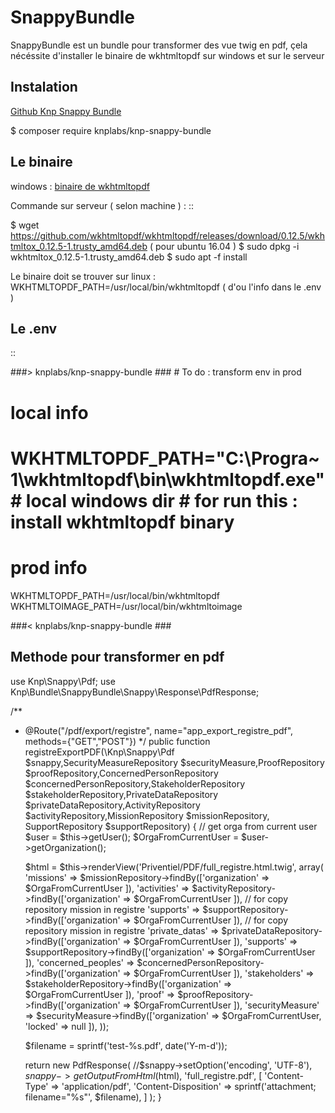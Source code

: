 SnappyBundle
===================

SnappyBundle est un bundle pour transformer des vue twig en pdf,
çela nécéssite d'installer le binaire de wkhtmltopdf sur windows et sur le serveur

Instalation
-------------------

[Github Knp Snappy Bundle](https://github.com/KnpLabs/KnpSnappyBundle)

  $ composer require knplabs/knp-snappy-bundle


Le binaire
-------------------

windows : [binaire de wkhtmltopdf](https://wkhtmltopdf.org/downloads.html)

Commande sur serveur ( selon machine ) :
::

  $ wget https://github.com/wkhtmltopdf/wkhtmltopdf/releases/download/0.12.5/wkhtmltox_0.12.5-1.trusty_amd64.deb   ( pour ubuntu 16.04 )
  $ sudo dpkg -i wkhtmltox_0.12.5-1.trusty_amd64.deb
  $ sudo apt -f install


  Le binaire doit se trouver sur linux :  WKHTMLTOPDF_PATH=/usr/local/bin/wkhtmltopdf ( d'ou l'info dans le .env )



Le .env
-------------------
::

  ###> knplabs/knp-snappy-bundle ### # To do : transform env in prod

  # local info
  # WKHTMLTOPDF_PATH="C:\Progra~1\wkhtmltopdf\bin\wkhtmltopdf.exe" # local windows dir # for run this : install wkhtmltopdf binary

  # prod info
  WKHTMLTOPDF_PATH=/usr/local/bin/wkhtmltopdf
  WKHTMLTOIMAGE_PATH=/usr/local/bin/wkhtmltoimage

  ###< knplabs/knp-snappy-bundle ###

Methode pour transformer en pdf
-------------------

  use Knp\Snappy\Pdf;
  use Knp\Bundle\SnappyBundle\Snappy\Response\PdfResponse;

  /**
   * @Route("/pdf/export/registre", name="app_export_registre_pdf", methods={"GET","POST"})
   */
  public function registreExportPDF(\Knp\Snappy\Pdf $snappy,SecurityMeasureRepository $securityMeasure,ProofRepository $proofRepository,ConcernedPersonRepository $concernedPersonRepository,StakeholderRepository $stakeholderRepository,PrivateDataRepository $privateDataRepository,ActivityRepository $activityRepository,MissionRepository $missionRepository, SupportRepository $supportRepository)
  {
      // get orga from current user
      $user = $this->getUser();
      $OrgaFromCurrentUser = $user->getOrganization();

      $html = $this->renderView('Priventiel/PDF/full_registre.html.twig', array(
          'missions' => $missionRepository->findBy(['organization' => $OrgaFromCurrentUser ]),
          'activities' => $activityRepository->findBy(['organization' => $OrgaFromCurrentUser ]), // for copy repository mission in registre
          'supports' => $supportRepository->findBy(['organization' => $OrgaFromCurrentUser ]), // for copy repository mission in registre
          'private_datas' => $privateDataRepository->findBy(['organization' => $OrgaFromCurrentUser ]),
          'supports' => $supportRepository->findBy(['organization' => $OrgaFromCurrentUser ]),
          'concerned_peoples' => $concernedPersonRepository->findBy(['organization' => $OrgaFromCurrentUser ]),
          'stakeholders' => $stakeholderRepository->findBy(['organization' => $OrgaFromCurrentUser ]),
          'proof' => $proofRepository->findBy(['organization' => $OrgaFromCurrentUser ]),
          'securityMeasure' => $securityMeasure->findBy(['organization' => $OrgaFromCurrentUser, 'locked' => null ]),
      ));


      $filename = sprintf('test-%s.pdf', date('Y-m-d'));

      return new PdfResponse(
          //$snappy->setOption('encoding', 'UTF-8'),
          $snappy->getOutputFromHtml($html),
          'full_registre.pdf',
          [
              'Content-Type'        => 'application/pdf',
              'Content-Disposition' => sprintf('attachment; filename="%s"', $filename),
          ]
      );
  }
